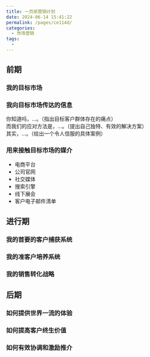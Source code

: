 ```yaml
---
title: 一页纸营销计划
date: 2024-06-14 15:41:22
permalink: /pages/ce114d/
categories: 
  - 市场营销
tags: 
  - 
---
```


## 前期

### 我的目标市场

### 我向目标市场传达的信息

你知道吗，...。（指出目标客户群体存在的痛点）  
而我们的应对方法是，...。（提出自己独特、有效的解决方案）  
其实，...。（给出一个令人信服的具体案例）

### 用来接触目标市场的媒介

- 电商平台
- 公司官网
- 社交媒体
- 搜索引擎
- 线下展会
- 客户电子邮件清单

## 进行期

### 我的首要的客户捕获系统

### 我的准客户培养系统

### 我的销售转化战略

## 后期

### 如何提供世界一流的体验

### 如何提高客户终生价值

### 如何有效协调和激励推介
